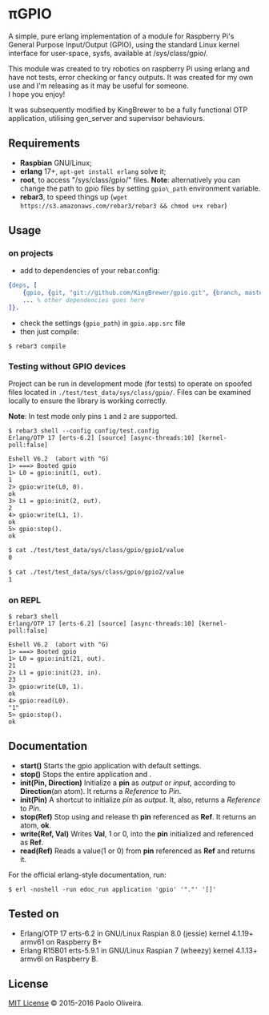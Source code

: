 # πGPIO
A simple, pure erlang implementation of a module for Raspberry Pi's General Purpose 
Input/Output (GPIO), using the standard Linux kernel interface for user-space, sysfs,
available at /sys/class/gpio/.

This module was created to try robotics on raspberry Pi using erlang and have not tests,
error checking or fancy outputs. It was created for my own use and I'm releasing as it
may be useful for someone.<br>I hope you enjoy!

It was subsequently modified by KingBrewer to be a fully functional OTP application, utilising
gen\_server and supervisor behaviours.

## Requirements
- **Raspbian** GNU/Linux;
- **erlang** 17+, `apt-get install erlang` solve it;
- **root**, to access "/sys/class/gpio/" files. **Note**: alternatively you can change
  the path to gpio files by setting `gpio\_path` environment variable.
- **rebar3**, to speed things up (`wget https://s3.amazonaws.com/rebar3/rebar3 && chmod u+x rebar`)

## Usage
### on projects
- add to dependencies of your rebar.config:
```erlang
{deps, [
    {gpio, {git, "git://github.com/KingBrewer/gpio.git", {branch, master}}},
    ... % other dependencies goes here
]}.
```
- check the settings (`gpio_path`) in `gpio.app.src` file
- then just compile:
```
$ rebar3 compile
```

### Testing without GPIO devices

Project can be run in development mode (for tests) to operate on spoofed
files located in `./test/test_data/sys/class/gpio/`.
Files can be examined locally to ensure the library is working correctly.

**Note**: In test mode only pins `1` and `2` are supported.

```erlang-repl
$ rebar3 shell --config config/test.config
Erlang/OTP 17 [erts-6.2] [source] [async-threads:10] [kernel-poll:false]

Eshell V6.2  (abort with ^G)
1> ===> Booted gpio
1> L0 = gpio:init(1, out).
1
2> gpio:write(L0, 0).
ok
3> L1 = gpio:init(2, out).
2
4> gpio:write(L1, 1).
ok
5> gpio:stop().
ok
```

```bash
$ cat ./test/test_data/sys/class/gpio/gpio1/value
0

$ cat ./test/test_data/sys/class/gpio/gpio2/value
1
```

### on REPL

```erlang-repl
$ rebar3 shell
Erlang/OTP 17 [erts-6.2] [source] [async-threads:10] [kernel-poll:false]

Eshell V6.2  (abort with ^G)
1> ===> Booted gpio
1> L0 = gpio:init(21, out).
21
2> L1 = gpio:init(23, in).
23
3> gpio:write(L0, 1).
ok
4> gpio:read(L0).
"1"
5> gpio:stop().
ok
```

## Documentation
- **start()** Starts the gpio application with default settings.
- **stop()** Stops the entire application and .
- **init(Pin, Direction)** Initialize a **pin** as *output* or *input*, according to **Direction**(an atom). It returns a *Reference* to *Pin*.
- **init(Pin)** A shortcut to initialize *pin* as *output*. It, also, returns a *Reference* to *Pin*.
- **stop(Ref)** Stop using and release th **pin** referenced as **Ref**. It returns an atom, **ok**.
- **write(Ref, Val)** Writes **Val**, 1 or 0, into the **pin** initialized and referenced as **Ref**.
- **read(Ref)** Reads a value(1 or 0) from **pin** referenced as **Ref** and returns it.

For the official erlang-style documentation, run:
```
$ erl -noshell -run edoc_run application 'gpio' '"."' '[]'
```

## Tested on
- Erlang/OTP 17 erts-6.2 in GNU/Linux Raspian 8.0 (jessie) kernel 4.1.19+ armv61 on Raspberry B+
- Erlang R15B01 erts-5.9.1 in GNU/Linux Raspian 7 (wheezy) kernel 4.1.13+ armv6l on Raspberry B.

## License
[MIT License](LICENSE.md) © 2015-2016 Paolo Oliveira.
